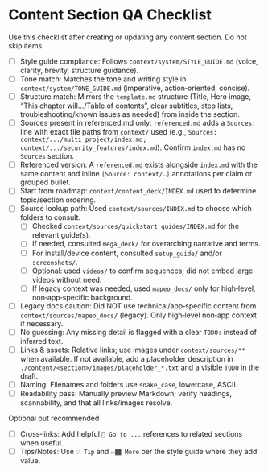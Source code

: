# Content Section QA Checklist

Use this checklist after creating or updating any content section. Do not skip items.

- [ ] Style guide compliance: Follows `context/system/STYLE_GUIDE.md` (voice, clarity, brevity, structure guidance).
- [ ] Tone match: Matches the tone and writing style in `context/system/TONE_GUIDE.md` (imperative, action‑oriented, concise).
- [ ] Structure match: Mirrors the `template.md` structure (Title, Hero image, “This chapter will…/Table of contents”, clear subtitles, step lists, troubleshooting/known issues as needed) from inside the section.
- [ ] Sources present in referenced.md only: `referenced.md` adds a `Sources:` line with exact file paths from `context/` used (e.g., `Sources: context/.../multi_project/index.md; context/.../security_features/index.md`). Confirm `index.md` has no `Sources` section.
- [ ] Referenced version: A `referenced.md` exists alongside `index.md` with the same content and inline `[Source: context/…]` annotations per claim or grouped bullet.
- [ ] Start from roadmap: `context/content_deck/INDEX.md` used to determine topic/section ordering.
- [ ] Source lookup path: Used `context/sources/INDEX.md` to choose which folders to consult.
  - [ ] Checked `context/sources/quickstart_guides/INDEX.md` for the relevant guide(s).
  - [ ] If needed, consulted `mega_deck/` for overarching narrative and terms.
  - [ ] For install/device content, consulted `setup_guide/` and/or `screenshots/`.
  - [ ] Optional: used `videos/` to confirm sequences; did not embed large videos without need.
  - [ ] If legacy context was needed, used `mapeo_docs/` only for high‑level, non‑app‑specific background.
- [ ] Legacy docs caution: Did NOT use technical/app‑specific content from `context/sources/mapeo_docs/` (legacy). Only high‑level non‑app context if necessary.
- [ ] No guessing: Any missing detail is flagged with a clear `TODO:` instead of inferred text.
- [ ] Links & assets: Relative links; use images under `context/sources/**` when available. If not available, add a placeholder description in `./content/<section>/images/placeholder_*.txt` and a visible `TODO` in the draft.
- [ ] Naming: Filenames and folders use `snake_case`, lowercase, ASCII.
- [ ] Readability pass: Manually preview Markdown; verify headings, scannability, and that all links/images resolve.

Optional but recommended

- [ ] Cross‑links: Add helpful `🔗 Go to ...` references to related sections when useful.
- [ ] Tips/Notes: Use `💡 Tip` and `👉🏾 More` per the style guide where they add value.
